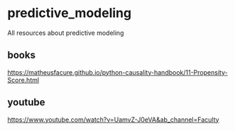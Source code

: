 # predictive_modeling
All resources about predictive modeling

## books

https://matheusfacure.github.io/python-causality-handbook/11-Propensity-Score.html


## youtube
https://www.youtube.com/watch?v=UamvZ-J0eVA&ab_channel=Faculty


